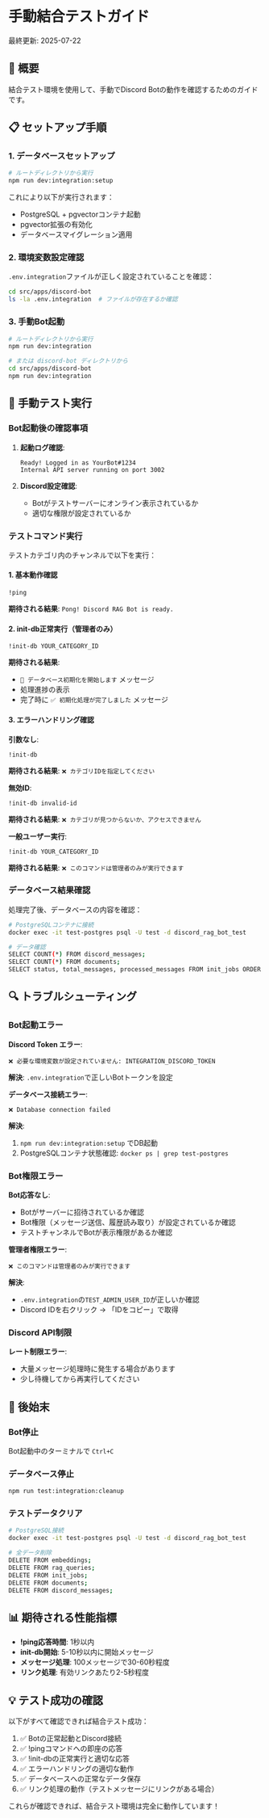 # 手動結合テストガイド

最終更新: 2025-07-22

## 🎯 概要

結合テスト環境を使用して、手動でDiscord Botの動作を確認するためのガイドです。

## 📋 セットアップ手順

### 1. データベースセットアップ

```bash
# ルートディレクトリから実行
npm run dev:integration:setup
```

これにより以下が実行されます：
- PostgreSQL + pgvectorコンテナ起動
- pgvector拡張の有効化
- データベースマイグレーション適用

### 2. 環境変数設定確認

`.env.integration`ファイルが正しく設定されていることを確認：

```bash
cd src/apps/discord-bot
ls -la .env.integration  # ファイルが存在するか確認
```

### 3. 手動Bot起動

```bash
# ルートディレクトリから実行
npm run dev:integration

# または discord-bot ディレクトリから
cd src/apps/discord-bot
npm run dev:integration
```

## 🚀 手動テスト実行

### Bot起動後の確認事項

1. **起動ログ確認**:
   ```
   Ready! Logged in as YourBot#1234
   Internal API server running on port 3002
   ```

2. **Discord設定確認**:
   - Botがテストサーバーにオンライン表示されているか
   - 適切な権限が設定されているか

### テストコマンド実行

テストカテゴリ内のチャンネルで以下を実行：

#### 1. 基本動作確認
```
!ping
```
**期待される結果**: `Pong! Discord RAG Bot is ready.`

#### 2. init-db正常実行（管理者のみ）
```
!init-db YOUR_CATEGORY_ID
```
**期待される結果**: 
- `🔄 データベース初期化を開始します` メッセージ
- 処理進捗の表示
- 完了時に `✅ 初期化処理が完了しました` メッセージ

#### 3. エラーハンドリング確認

**引数なし**:
```
!init-db
```
**期待される結果**: `❌ カテゴリIDを指定してください`

**無効ID**:
```
!init-db invalid-id
```
**期待される結果**: `❌ カテゴリが見つからないか、アクセスできません`

**一般ユーザー実行**:
```
!init-db YOUR_CATEGORY_ID
```
**期待される結果**: `❌ このコマンドは管理者のみが実行できます`

### データベース結果確認

処理完了後、データベースの内容を確認：

```bash
# PostgreSQLコンテナに接続
docker exec -it test-postgres psql -U test -d discord_rag_bot_test

# データ確認
SELECT COUNT(*) FROM discord_messages;
SELECT COUNT(*) FROM documents;
SELECT status, total_messages, processed_messages FROM init_jobs ORDER BY created_at DESC LIMIT 1;
```

## 🔍 トラブルシューティング

### Bot起動エラー

**Discord Token エラー**:
```
❌ 必要な環境変数が設定されていません: INTEGRATION_DISCORD_TOKEN
```
**解決**: `.env.integration`で正しいBotトークンを設定

**データベース接続エラー**:
```
❌ Database connection failed
```
**解決**: 
1. `npm run dev:integration:setup` でDB起動
2. PostgreSQLコンテナ状態確認: `docker ps | grep test-postgres`

### Bot権限エラー

**Bot応答なし**:
- Botがサーバーに招待されているか確認
- Bot権限（メッセージ送信、履歴読み取り）が設定されているか確認
- テストチャンネルでBotが表示権限があるか確認

**管理者権限エラー**:
```
❌ このコマンドは管理者のみが実行できます
```
**解決**: 
- `.env.integration`の`TEST_ADMIN_USER_ID`が正しいか確認
- Discord IDを右クリック → 「IDをコピー」で取得

### Discord API制限

**レート制限エラー**:
- 大量メッセージ処理時に発生する場合があります
- 少し待機してから再実行してください

## 🧹 後始末

### Bot停止
Bot起動中のターミナルで `Ctrl+C`

### データベース停止
```bash
npm run test:integration:cleanup
```

### テストデータクリア
```bash
# PostgreSQL接続
docker exec -it test-postgres psql -U test -d discord_rag_bot_test

# 全データ削除
DELETE FROM embeddings;
DELETE FROM rag_queries;
DELETE FROM init_jobs;
DELETE FROM documents;
DELETE FROM discord_messages;
```

## 📊 期待される性能指標

- **!ping応答時間**: 1秒以内
- **init-db開始**: 5-10秒以内に開始メッセージ
- **メッセージ処理**: 100メッセージで30-60秒程度
- **リンク処理**: 有効リンクあたり2-5秒程度

## 💡 テスト成功の確認

以下がすべて確認できれば結合テスト成功：

1. ✅ Botの正常起動とDiscord接続
2. ✅ !pingコマンドへの即座の応答
3. ✅ !init-dbの正常実行と適切な応答
4. ✅ エラーハンドリングの適切な動作
5. ✅ データベースへの正常なデータ保存
6. ✅ リンク処理の動作（テストメッセージにリンクがある場合）

これらが確認できれば、結合テスト環境は完全に動作しています！